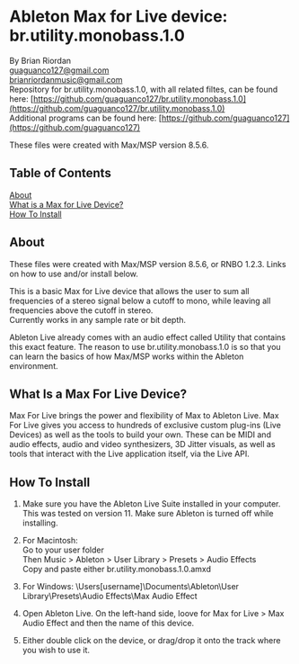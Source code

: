 # Ableton Max for Live device: br.utility.monobass.1.0  
   
By Brian Riordan  
[guaguanco127@gmail.com](mailto:guaguanco127@gmail.com)  
[brianriordanmusic@gmail.com](mailto:brianriordanmusic@gmail.com)  
Repository for br.utility.monobass.1.0, with all related filtes, can be found here: [https://github.com/guaguanco127/br.utility.monobass.1.0](https://github.com/guaguanco127/br.utility.monobass.1.0)  
Additional programs can be found here: [https://github.com/guaguanco127](https://github.com/guaguanco127)

These files were created with Max/MSP version 8.5.6.

## Table of Contents 

[About](#About)  
[What is a Max for Live Device?](#M4L)  
[How To Install](#Install)  

## <a name="About"></a>About

These files were created with Max/MSP version 8.5.6, or RNBO 1.2.3. Links on how to use and/or install below. 

This is a basic Max for Live device that allows the user to sum all frequencies of a stereo signal below a cutoff to mono, while leaving all frequencies above the cutoff in stereo.  
Currently works in any sample rate or bit depth.  

Ableton Live already comes with an audio effect called Utility that contains this exact feature. The reason to use br.utility.monobass.1.0 is so that you can learn the basics of how Max/MSP works within the Ableton environment.  

## <a name="M4L"></a>What Is a Max For Live Device?

Max For Live brings the power and flexibility of Max to Ableton Live. Max For Live gives you access to hundreds of exclusive custom plug-ins (Live Devices) as well as the tools to build your own. These can be MIDI and audio effects, audio and video synthesizers, 3D Jitter visuals, as well as tools that interact with the Live application itself, via the Live API.

## <a name="Install"></a>How To Install

1. Make sure you have the Ableton Live Suite installed in your computer. This was tested on version 11. Make sure Ableton is turned off while installing. 

2. For Macintosh:  
Go to your user folder  
Then Music > Ableton > User Library > Presets > Audio Effects  
Copy and paste either br.utility.monobass.1.0.amxd 

3. For Windows: \Users\[username]\Documents\Ableton\User Library\Presets\Audio Effects\Max Audio Effect  
  
4. Open Ableton Live. On the left-hand side, loove for Max for Live > Max Audio Effect and then the name of this device.

5. Either double click on the device, or drag/drop it onto the track where you wish to use it.  
    



 





